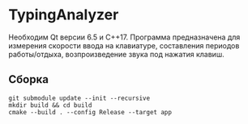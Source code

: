 # TypingAnalyzer
Необходим Qt версии 6.5 и C++17. 
Программа предназначена для измерения скорости ввода на клавиатуре, составления периодов работы/отдыха, возпроизведение звука под нажатия клавиш.

## Сборка
```
git submodule update --init --recursive
mkdir build && cd build
cmake --build . --config Release --target app
```
